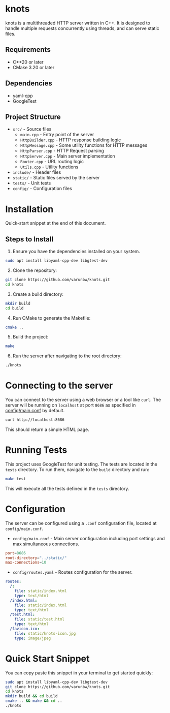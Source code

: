 # knots
knots is a multithreaded HTTP server written in C++. It is designed to handle multiple requests concurrently using threads, and can serve static files.

## Requirements
- C++20 or later
- CMake 3.20 or later

## Dependencies
- yaml-cpp
- GoogleTest

## Project Structure
- `src/` - Source files
    - `main.cpp` - Entry point of the server
    - `HttpBuilder.cpp` - HTTP response building logic
    - `HttpMessage.cpp` - Some utility functions for HTTP messages
    - `HttpParser.cpp` - HTTP Request parsing
    - `HttpServer.cpp` - Main server implementation
    - `Router.cpp` - URL routing logic
    - `Utils.cpp` - Utility functions
- `include/` - Header files
- `static/` - Static files served by the server
- `tests/` - Unit tests
- `config/` - Configuration files

# Installation
Quick-start snippet at the end of this document.

## Steps to Install
1. Ensure you have the dependencies installed on your system.
```bash
sudo apt install libyaml-cpp-dev libgtest-dev
```

2. Clone the repository:
```bash
git clone https://github.com/varunbw/knots.git
cd knots
```

3. Create a build directory:
```bash
mkdir build
cd build
```

4. Run CMake to generate the Makefile:
```bash
cmake ..
```

5. Build the project:
```bash
make
```

6. Run the server after navigating to the root directory:
```bash
./knots
```


# Connecting to the server
You can connect to the server using a web browser or a tool like `curl`. The server will be running on `localhost` at port `8686` as specified in [config/main.conf](config/main.conf) by default.

```bash
curl http://localhost:8686
```
This should return a simple HTML page.


# Running Tests
This project uses GoogleTest for unit testing. The tests are located in the `tests` directory.
To run them, navigate to the `build` directory and run:
```bash
make test
```
This will execute all the tests defined in the `tests` directory.


# Configuration
The server can be configured using a `.conf` configuration file, located at `config/main.conf`.

- `config/main.conf` - Main server configuration including port settings and max simultaneous connections.
```conf
port=8686
root-directory="../static/"
max-connections=10
```

- `config/routes.yaml` - Routes configuration for the server.
```yaml
routes:
  /:
    file: static/index.html
    type: text/html
  /index.html:
    file: static/index.html
    type: text/html
  /test.html:
    file: static/test.html
    type: text/html
  /favicon.ico:
    file: static/knots-icon.jpg
    type: image/jpeg
```


# Quick Start Snippet
You can copy paste this snippet in your terminal to get started quickly:
```bash
sudo apt install libyaml-cpp-dev libgtest-dev
git clone https://github.com/varunbw/knots.git
cd knots
mkdir build && cd build
cmake .. && make && cd ..
./knots
```
